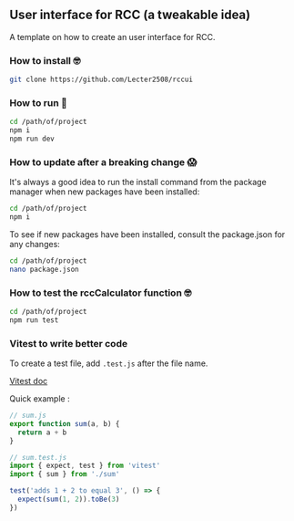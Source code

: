## User interface for RCC (a tweakable idea)

A template on how to create an user interface for RCC.

### How to install 🤓

```bash
git clone https://github.com/Lecter2508/rccui
```

### How to run 👾

```bash
cd /path/of/project
npm i
npm run dev
```

### How to update after a breaking change 😱

It's always a good idea to run the install command from the package manager when new packages have been installed:

```bash
cd /path/of/project
npm i
```

To see if new packages have been installed, consult the package.json for any changes:

```bash
cd /path/of/project
nano package.json
```

### How to test the rccCalculator function 🤓

```bash
cd /path/of/project
npm run test
```

### Vitest to write better code

To create a test file, add `.test.js` after the file name.

[Vitest doc](https://vitest.dev/)

Quick example :

```javascript
// sum.js
export function sum(a, b) {
  return a + b
}
```

```javascript
// sum.test.js
import { expect, test } from 'vitest'
import { sum } from './sum'

test('adds 1 + 2 to equal 3', () => {
  expect(sum(1, 2)).toBe(3)
})
```
